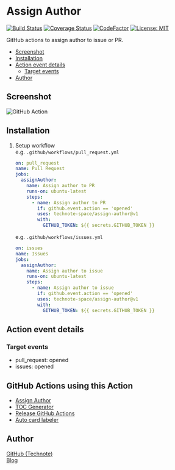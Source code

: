 # Assign Author

[![Build Status](https://github.com/technote-space/assign-author/workflows/Build/badge.svg)](https://github.com/technote-space/assign-author/actions)
[![Coverage Status](https://coveralls.io/repos/github/technote-space/assign-author/badge.svg?branch=master)](https://coveralls.io/github/technote-space/assign-author?branch=master)
[![CodeFactor](https://www.codefactor.io/repository/github/technote-space/assign-author/badge)](https://www.codefactor.io/repository/github/technote-space/assign-author)
[![License: MIT](https://img.shields.io/badge/License-MIT-blue.svg)](https://github.com/technote-space/assign-author/blob/master/LICENSE)

GitHub actions to assign author to issue or PR.  

<!-- START doctoc generated TOC please keep comment here to allow auto update -->
<!-- DON'T EDIT THIS SECTION, INSTEAD RE-RUN doctoc TO UPDATE -->


- [Screenshot](#screenshot)
- [Installation](#installation)
- [Action event details](#action-event-details)
  - [Target events](#target-events)
- [Author](#author)

<!-- END doctoc generated TOC please keep comment here to allow auto update -->

## Screenshot
![GitHub Action](https://raw.githubusercontent.com/technote-space/assign-author/images/screenshot.gif)

## Installation
1. Setup workflow  
   e.g. `.github/workflows/pull_request.yml`
   ```yaml
   on: pull_request
   name: Pull Request
   jobs:
     assignAuthor:
       name: Assign author to PR
       runs-on: ubuntu-latest
       steps:
         - name: Assign author to PR
           if: github.event.action == 'opened'
           uses: technote-space/assign-author@v1
           with:
             GITHUB_TOKEN: ${{ secrets.GITHUB_TOKEN }}
   ```
   e.g. `.github/workflows/issues.yml`
   ```yaml
   on: issues
   name: Issues
   jobs:
     assignAuthor:
       name: Assign author to issue
       runs-on: ubuntu-latest
       steps:
         - name: Assign author to issue
           if: github.event.action == 'opened'
           uses: technote-space/assign-author@v1
           with:
             GITHUB_TOKEN: ${{ secrets.GITHUB_TOKEN }}
   ```

## Action event details
### Target events
- pull_request: opened
- issues: opened

## GitHub Actions using this Action
- [Assign Author](https://github.com/technote-space/assign-author)
- [TOC Generator](https://github.com/technote-space/toc-generator)
- [Release GitHub Actions](https://github.com/technote-space/release-github-actions)
- [Auto card labeler](https://github.com/technote-space/auto-card-labeler)

## Author
[GitHub (Technote)](https://github.com/technote-space)  
[Blog](https://technote.space)
